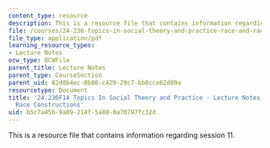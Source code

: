 ```yaml
---
content_type: resource
description: This is a resource file that contains information regarding session 11.
file: /courses/24-236-topics-in-social-theory-and-practice-race-and-racism-fall-2014/b5c7a45b9a09214f5a880a70797fc32d_MIT24_236F14_Sess11.pdf
file_type: application/pdf
learning_resource_types:
- Lecture Notes
ocw_type: OCWFile
parent_title: Lecture Notes
parent_type: CourseSection
parent_uid: 82d0b4ec-0b80-c429-29c7-bb8cce62d89a
resourcetype: Document
title: '24.236F14 Topics In Social Theory and Practice - Lecture Notes: Gender and
  Race Constructions'
uid: b5c7a45b-9a09-214f-5a88-0a70797fc32d
---
```

This is a resource file that contains information regarding session 11.

